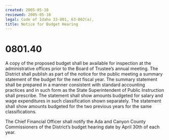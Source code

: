 ```yaml
---
created: 2005-05-10
reviewed: 2005-05-10
legal: Code of Idaho 33-801, 63-802(a),
title: Notice for Budget Hearing
---
```


# 0801.40 

A copy of the proposed budget shall be available for inspection at the administrative offices prior to the Board of Trustee’s annual meeting. The District shall publish as part of the notice for the public meeting a summary statement of the budget for the next fiscal year. The summary statement shall be prepared in a manner consistent with standard accounting practices and in such form as the State Superintendent of Public Instruction shall prescribe. The statement shall show amounts budgeted for salary and wage expenditures in such classification shown separately. The statement shall show amounts budgeted for the two previous years for the same classifications.

The Chief Financial Officer shall notify the Ada and Canyon County Commissioners of the District’s budget hearing date by April 30th of each year.


